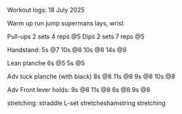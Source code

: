Workout logs: 18 July 2025

Warm up run jump supermans lays, wrist 

Pull-ups 2 sets 4 reps @5
Dips 2 sets 7 reps @5

Handstand:
5s @7
10s @8
10s @8
14s @8

Lean planche 
6s @5
5s @5

Adv tuck planche (with black)
8s @8
11s @8
9s @8
10s @8 

Adv Front lever holds:
9s @8
11s @8
6s @8
9s @8

stretching: straddle L-set stretcheshamstring stretching 

